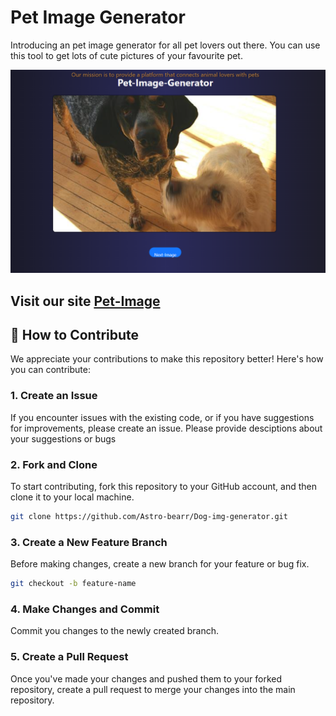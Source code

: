 # Pet Image Generator

Introducing an pet image generator for all pet lovers out there. You can use this tool to get lots of cute pictures of your favourite pet.

![App Screenshot](public/image_2023-10-11_170837068.png)

## Visit our site [Pet-Image](https://dog-img-generator.vercel.app)


## 🚀 How to Contribute

We appreciate your contributions to make this repository better! Here's how you can contribute:

### 1. Create an Issue

If you encounter issues with the existing code, or if you have suggestions for improvements, please create an issue. Please provide desciptions about your suggestions or bugs

### 2. Fork and Clone

To start contributing, fork this repository to your GitHub account, and then clone it to your local machine.

```bash
git clone https://github.com/Astro-bearr/Dog-img-generator.git
```

### 3. Create a New Feature Branch
Before making changes, create a new branch for your feature or bug fix.

```bash
git checkout -b feature-name
```

### 4. Make Changes and Commit
Commit you changes to the newly created branch.

### 5. Create a Pull Request
Once you've made your changes and pushed them to your forked repository, create a pull request to merge your changes into the main repository.
